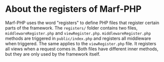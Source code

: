 <h1>About the registers of Marf-PHP</h1>


Marf-PHP uses the word "registers" to define PHP files that register certain parts of the framework. The <code>registers/</code> folder contains two files, <code>middlewareRegister.php</code> and <code>viewRegister.php</code>. <code>middlewareRegister.php</code> methods are triggered in <code>public/index.php</code> and registers all middleware when triggered. The same applies to the <code>viewRegister.php</code> file. It registers all views when a request comes in. Both files have different inner methods, but they are only used by the framework itself.
